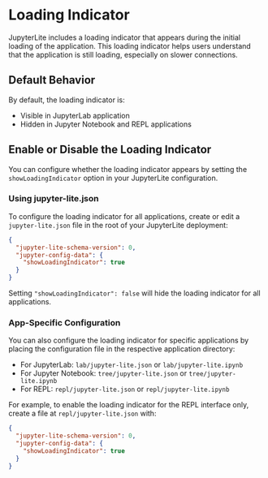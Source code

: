 # Loading Indicator

JupyterLite includes a loading indicator that appears during the initial loading of the application. This loading indicator helps users understand that the application is still loading, especially on slower connections.

## Default Behavior

By default, the loading indicator is:

- Visible in JupyterLab application
- Hidden in Jupyter Notebook and REPL applications

## Enable or Disable the Loading Indicator

You can configure whether the loading indicator appears by setting the `showLoadingIndicator` option in your JupyterLite configuration.

### Using jupyter-lite.json

To configure the loading indicator for all applications, create or edit a `jupyter-lite.json` file in the root of your JupyterLite deployment:

```json
{
  "jupyter-lite-schema-version": 0,
  "jupyter-config-data": {
    "showLoadingIndicator": true
  }
}
```

Setting `"showLoadingIndicator": false` will hide the loading indicator for all applications.

### App-Specific Configuration

You can also configure the loading indicator for specific applications by placing the configuration file in the respective application directory:

- For JupyterLab: `lab/jupyter-lite.json` or `lab/jupyter-lite.ipynb`
- For Jupyter Notebook: `tree/jupyter-lite.json` or `tree/jupyter-lite.ipynb`
- For REPL: `repl/jupyter-lite.json` or `repl/jupyter-lite.ipynb`

For example, to enable the loading indicator for the REPL interface only, create a file at `repl/jupyter-lite.json` with:

```json
{
  "jupyter-lite-schema-version": 0,
  "jupyter-config-data": {
    "showLoadingIndicator": true
  }
}
```
